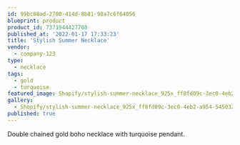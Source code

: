 ```yaml
---
id: 99bc88ad-2780-414d-8b81-98a7c6f64056
blueprint: product
product_id: 7371944427708
published_at: '2022-01-17 17:33:23'
title: 'Stylish Summer Necklace'
vendor:
  - company-123
type:
  - necklace
tags:
  - gold
  - turquoise
featured_image: Shopify/stylish-summer-necklace_925x_ff8fd09c-3ec0-4eb2-a954-54503221c0d0.jpg
gallery:
  - Shopify/stylish-summer-necklace_925x_ff8fd09c-3ec0-4eb2-a954-54503221c0d0.jpg
published: true
---
```

<p>Double chained gold boho necklace with turquoise pendant.</p>